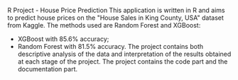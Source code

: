 R Project - House Price Prediction
This application is written in R and aims to predict house prices on the "House Sales in King County, USA" dataset from Kaggle. The methods used are Random Forest and XGBoost:
- XGBoost with 85.6% accuracy;
- Random Forest with 81.5% accuracy.
The project contains both descriptive analysis of the data and interpretation of the results obtained at each stage of the project. 
The project contains the code part and the documentation part.
